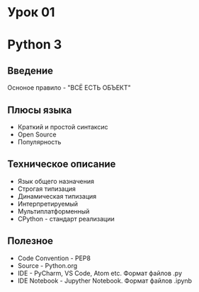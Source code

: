# Урок 01
# Python 3
## Введение
Осноное правило - "ВСЁ ЕСТЬ ОБЪЕКТ"

## Плюсы языка
* Краткий и простой синтаксис 
* Open Source
* Популярность

## Техническое описание
* Язык общего назначения
* Строгая типизация
* Динамическая типизация
* Интерпретируемый
* Мультиплатформенный
* CPython - стандарт реализации

## Полезное
* Code Convention - PEP8
* Source - Python.org
* IDE - PyCharm, VS Code, Atom etc. Формат файлов .py 
* IDE Notebook - Jupyther Notebook. Формат файлов .ipynb


